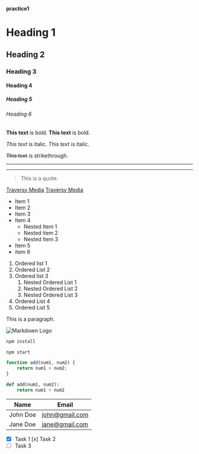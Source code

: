 **practice1**

# Heading 1 #
## Heading 2 ##
### Heading 3 ###
#### Heading 4 ####
##### Heading 5 #####
###### Heading 6 ######

**This text** is bold.
__This text__ is bold.

<!--- Italics --->
*This text* is italic.
_This text_ is italic.

~~This text~~ is strikethrough.

---
___

>This is a quote.

[Traversy Media](www.traversymedia.com)
[Traversy Media](www.traversymedia.com "Traversy Media")

* Item 1
* Item 2
* Item 3
* Item 4
  * Nested Item 1
  * Nested item 2
  * Nested Item 3
* Item 5
* item 6

1. Ordered list 1
2. Ordered List 2
3. Ordered list 3
   1. Nested Ordered List 1
   2. Nested Ordered List 2
   3. Nested Ordered List 3  
4. Ordered List 4
5. Ordered List 5

<p>This is a paragraph.</p>

![Markdown Logo](https://markdown-here.com/img/icon256.png)

```bash
npm install

npm start
```

```javascript
function add(num1, num2) {
    return num1 + num2;
}
```

```python
def add(num1, num2):
    return num1 + num2
```

|   Name   |      Email     |
|----------|----------------|
| John Doe | john@gmail.com |
| Jane Doe | jane@gmail.com |

* [x] Task 1 
[x] Task 2
* [ ] Task 3